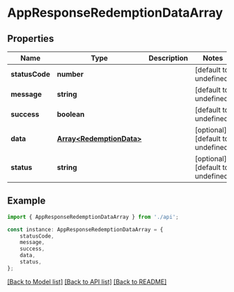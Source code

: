 # AppResponseRedemptionDataArray


## Properties

Name | Type | Description | Notes
------------ | ------------- | ------------- | -------------
**statusCode** | **number** |  | [default to undefined]
**message** | **string** |  | [default to undefined]
**success** | **boolean** |  | [default to undefined]
**data** | [**Array&lt;RedemptionData&gt;**](RedemptionData.md) |  | [optional] [default to undefined]
**status** | **string** |  | [optional] [default to undefined]

## Example

```typescript
import { AppResponseRedemptionDataArray } from './api';

const instance: AppResponseRedemptionDataArray = {
    statusCode,
    message,
    success,
    data,
    status,
};
```

[[Back to Model list]](../README.md#documentation-for-models) [[Back to API list]](../README.md#documentation-for-api-endpoints) [[Back to README]](../README.md)
